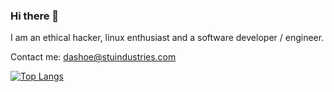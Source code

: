 ### Hi there 👋

I am an ethical hacker, linux enthusiast and a software developer / engineer.

Contact me: dashoe@stuindustries.com


[![Top Langs](https://github-readme-stats.vercel.app/api/top-langs/?username=dashoe&layout=compact)](https://stuindustries.com)
